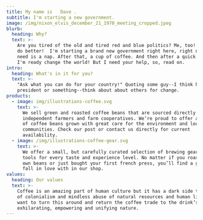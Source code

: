 ```yaml
---
title: My name is   Dave .
subtitle: I'm starting a new government.
image: /img/nixon_elvis_december_21_1970_meeting_cropped.jpeg
blurb:
  heading: Why?
  text: >-
    Are you tired of the old and tired red and blue politics? Me, too! And I can
    do better!  I'm starting a brand new government right here, right now. All I
    need is a nap. After that, a cup of coffee. And then after a quick pit-stop,
    I'm ready change the world! But I need your help, so, read on.
intro:
  heading: What's in it for you?
  text: >-
    "Ask what you can do for your country!" Quoting some guy--I think he was a
    president or something--think about about others for change.  
products:
  - image: img/illustrations-coffee.svg
    text: >-
      We sell green and roasted coffee beans that are sourced directly from
      independent farmers and farm cooperatives. We’re proud to offer a variety
      of coffee beans grown with great care for the environment and local
      communities. Check our post or contact us directly for current
      availability.
  - image: /img/illustrations-coffee-gear.svg
    text: >-
      We offer a small, but carefully curated selection of brewing gear and
      tools for every taste and experience level. No matter if you roast your
      own beans or just bought your first french press, you’ll find a gadget to
      fall in love with in our shop.
values:
  heading: Our values
  text: >-
    Coffee is an amazing part of human culture but it has a dark side too – one
    of colonialism and mindless abuse of natural resources and human lives. We
    want to turn this around and return the coffee trade to the drink’s
    exhilarating, empowering and unifying nature.
---
```


